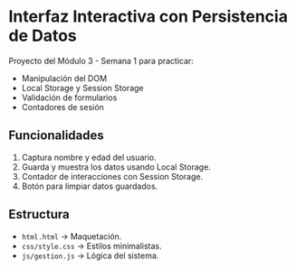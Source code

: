 # Interfaz Interactiva con Persistencia de Datos

Proyecto del Módulo 3 - Semana 1 para practicar:
- Manipulación del DOM
- Local Storage y Session Storage
- Validación de formularios
- Contadores de sesión

## Funcionalidades
1. Captura nombre y edad del usuario.
2. Guarda y muestra los datos usando Local Storage.
3. Contador de interacciones con Session Storage.
4. Botón para limpiar datos guardados.

## Estructura
- `html.html` → Maquetación.
- `css/style.css` → Estilos minimalistas.
- `js/gestion.js` → Lógica del sistema.